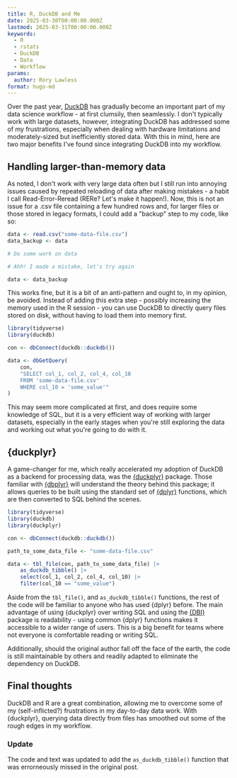 ```yaml
---
title: R, DuckDB and Me
date: 2025-03-30T00:00:00.000Z
lastmod: 2025-03-31T00:00:00.000Z
keywords:
  - R
  - rstats
  - DuckDB
  - Data
  - Workflow
params:
  author: Rory Lawless
format: hugo-md
---
```



Over the past year, [DuckDB](https://duckdb.org/docs/stable/clients/r) has gradually become an important part of my data science workflow - at first clumsily, then seamlessly. I don't typically work with large datasets, however, integrating DuckDB has addressed some of my frustrations, especially when dealing with hardware limitations and moderately-sized but inefficiently stored data. With this in mind, here are two major benefits I've found since integrating DuckDB into my workflow.

## Handling larger-than-memory data

As noted, I don't work with very large data often but I still run into annoying issues caused by repeated reloading of data after making mistakes - a habit I call Read-Error-Reread (RERe? Let's make it happen!). Now, this is not an issue for a .csv file containing a few hundred rows and, for larger files or those stored in legacy formats, I could add a "backup" step to my code, like so:

``` r
data <- read.csv("some-data-file.csv")
data_backup <- data

# Do some work on data

# Ahh! I made a mistake, let's try again

data <- data_backup
```

This works fine, but it is a bit of an anti-pattern and ought to, in my opinion, be avoided. Instead of adding this extra step - possibly increasing the memory used in the R session - you can use DuckDB to directly query files stored on disk, without having to load them into memory first.

``` r
library(tidyverse)
library(duckdb)

con <- dbConnect(duckdb::duckdb())

data <- dbGetQuery(
    con,
    "SELECT col_1, col_2, col_4, col_10
    FROM 'some-data-file.csv'
    WHERE col_10 = 'some_value'"
)
```

This may seem more complicated at first, and does require some knowledge of SQL, but it is a very efficient way of working with larger datasets, especially in the early stages when you're still exploring the data and working out what you're going to do with it.

## {duckplyr}

A game-changer for me, which really accelerated my adoption of DuckDB as a backend for processing data, was the [{duckplyr}](https://duckplyr.tidyverse.org) package. Those familiar with [{dbplyr}](https://dbplyr.tidyverse.org) will understand the theory behind this package; it allows queries to be built using the standard set of [{dplyr}](https://dplyr.tidyverse.org) functions, which are then converted to SQL behind the scenes.

``` r
library(tidyverse)
library(duckdb)
library(duckplyr)

con <- dbConnect(duckdb::duckdb())

path_to_some_data_file <- "some-data-file.csv"

data <- tbl_file(con, path_to_some_data_file) |>
    as_duckdb_tibble() |>
    select(col_1, col_2, col_4, col_10) |>
    filter(col_10 == "some_value")
```

Aside from the `tbl_file()`, and `as_duckdb_tibble()` functions, the rest of the code will be familiar to anyone who has used {dplyr} before. The main advantage of using {duckplyr} over writing SQL and using the [{DBI}](https://dbi.r-dbi.org) package is readability - using common {dplyr} functions makes it accessible to a wider range of users. This is a big benefit for teams where not everyone is comfortable reading or writing SQL.

Additionally, should the original author fall off the face of the earth, the code is still maintainable by others and readily adapted to eliminate the dependency on DuckDB.

## Final thoughts

DuckDB and R are a great combination, allowing me to overcome some of my (self-inflicted?) frustrations in my day-to-day data work. With {duckplyr}, querying data directly from files has smoothed out some of the rough edges in my workflow.

### Update

The code and text was updated to add the `as_duckdb_tibble()` function that was errorneously missed in the original post.
